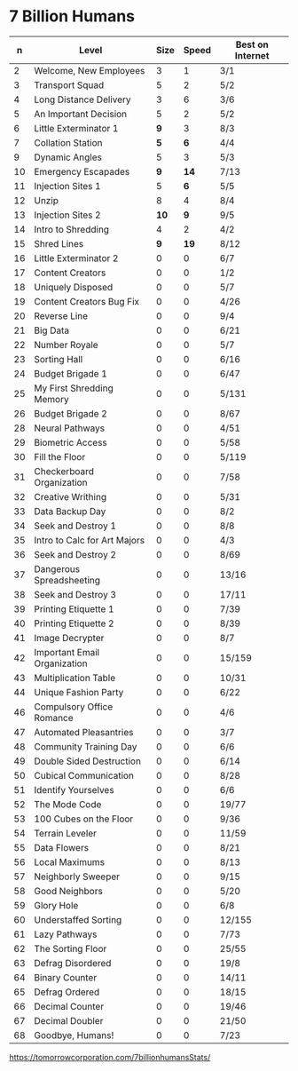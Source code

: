 # 7 Billion Humans

| n | Level                           |Size  |Speed |Best on Internet|
|---|---------------------------------|------|------|----------------|
| 2 | Welcome, New Employees          |3     |1     | 3/1            |
| 3 | Transport Squad                 |5     |2     | 5/2            |
| 4 | Long Distance Delivery          |3     |6     | 3/6            |
| 5 | An Important Decision           |5     |2     | 5/2            |
| 6 | Little Exterminator 1           |**9** |3     | 8/3            |
| 7 | Collation Station               |**5** |**6** | 4/4            |
| 9 | Dynamic Angles                  |5     |3     | 5/3            |
|10 | Emergency Escapades             |**9** |**14**| 7/13           |
|11 | Injection Sites 1               |5     |**6** | 5/5            |
|12 | Unzip                           |8     |4     | 8/4            |
|13 | Injection Sites 2               |**10**|**9** | 9/5            |
|14 | Intro to Shredding              |4     |2     | 4/2            |
|15 | Shred Lines                     |**9** |**19**| 8/12           |
|16 | Little Exterminator 2           |0     |0     | 6/7            |
|17 | Content Creators                |0     |0     | 1/2            |
|18 | Uniquely Disposed               |0     |0     | 5/7            |
|19 | Content Creators Bug Fix        |0     |0     | 4/26           |
|20 | Reverse Line                    |0     |0     | 9/4            |
|21 | Big Data                        |0     |0     | 6/21           |
|22 | Number Royale                   |0     |0     | 5/7            |
|23 | Sorting Hall                    |0     |0     | 6/16           |
|24 | Budget Brigade 1                |0     |0     | 6/47           |
|25 | My First Shredding Memory       |0     |0     | 5/131          |
|26 | Budget Brigade 2                |0     |0     | 8/67           |
|28 | Neural Pathways                 |0     |0     | 4/51           |
|29 | Biometric Access                |0     |0     | 5/58           |
|30 | Fill the Floor                  |0     |0     | 5/119          |
|31 | Checkerboard Organization       |0     |0     | 7/58           |
|32 | Creative Writhing               |0     |0     | 5/31           |
|33 | Data Backup Day                 |0     |0     | 8/2            |
|34 | Seek and Destroy 1              |0     |0     | 8/8            |
|35 | Intro to Calc for Art Majors    |0     |0     | 4/3            |
|36 | Seek and Destroy 2              |0     |0     | 8/69           |
|37 | Dangerous Spreadsheeting        |0     |0     | 13/16          |
|38 | Seek and Destroy 3              |0     |0     | 17/11          |
|39 | Printing Etiquette 1            |0     |0     | 7/39           |
|40 | Printing Etiquette 2            |0     |0     | 8/39           |
|41 | Image Decrypter                 |0     |0     | 8/7            |
|42 | Important Email Organization    |0     |0     | 15/159         |
|43 | Multiplication Table            |0     |0     | 10/31          |
|44 | Unique Fashion Party            |0     |0     | 6/22           |
|46 | Compulsory Office Romance       |0     |0     | 4/6            |
|47 | Automated Pleasantries          |0     |0     | 3/7            |
|48 | Community Training Day          |0     |0     | 6/6            |
|49 | Double Sided Destruction        |0     |0     | 6/14           |
|50 | Cubical Communication           |0     |0     | 8/28           |
|51 | Identify Yourselves             |0     |0     | 6/6            |
|52 | The Mode Code                   |0     |0     | 19/77          |
|53 | 100 Cubes on the Floor          |0     |0     | 9/36           |
|54 | Terrain Leveler                 |0     |0     | 11/59          |
|55 | Data Flowers                    |0     |0     | 8/21           |
|56 | Local Maximums                  |0     |0     | 8/13           |
|57 | Neighborly Sweeper              |0     |0     | 9/15           |
|58 | Good Neighbors                  |0     |0     | 5/20           |
|59 | Glory Hole                      |0     |0     | 6/8            |
|60 | Understaffed Sorting            |0     |0     | 12/155         |
|61 | Lazy Pathways                   |0     |0     | 7/73           |
|62 | The Sorting Floor               |0     |0     | 25/55          |
|63 | Defrag Disordered               |0     |0     | 19/8           |
|64 | Binary Counter                  |0     |0     | 14/11          |
|65 | Defrag Ordered                  |0     |0     | 18/15          |
|66 | Decimal Counter                 |0     |0     | 19/46          |
|67 | Decimal Doubler                 |0     |0     | 21/50          |
|68 | Goodbye, Humans!                |0     |0     | 7/23           |

https://tomorrowcorporation.com/7billionhumansStats/

